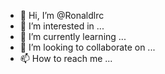- 👋 Hi, I’m @Ronaldlrc
- 👀 I’m interested in ...
- 🌱 I’m currently learning ...
- 💞️ I’m looking to collaborate on ...
- 📫 How to reach me ...

<!---
Ronaldlrc/Ronaldlrc is a ✨ special ✨ repository because its `README.md` (this file) appears on your GitHub profile.
You can click the Preview link to take a look at your changes.
--->
